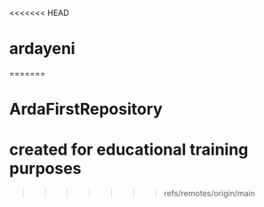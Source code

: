 <<<<<<< HEAD
# ardayeni
=======
# ArdaFirstRepository 
# created for educational training purposes
>>>>>>> refs/remotes/origin/main
